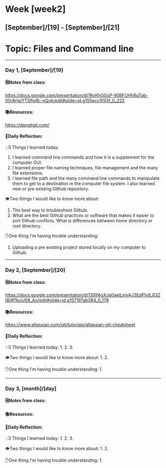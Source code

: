 # Week [week2]
## [September]/[19] - [September]/[21]

# Topic: Files and Command line

___

### Day 1, [September]/[19]

#### 🗒️Notes from class:
https://docs.google.com/presentation/d/1RyKhGGsP-90BFUHh6pTab-00r8rIqjYTSftg9L-nQok/edit#slide=id.g155ecc5f55f_0_222

#### 📚Resources:
https://dangitgit.com/
#### 💭Daily Reflection:

💡3 Things I learned today:
1. I learned command line commands and how it is a supplement for the computer GUI.
2. I learned proper file naming techniques, file management and the many file extensions.
3. I learned file path and the many command line commands to manipulate them to get to a destination
in the computer file system. I also learned new or pre existing Github repository.

👁️Two things I would like to know more about:
1. The best way to troubleshoot Github.
2. What are the best Github practices or software that makes it easier to sort Github conflicts.
What is differences between home directory or root directory.

✋One thing I'm having trouble understanding:
1. Uploading a pre existing project stored locally on my computer to Github.


___

### Day 2, [September]/[20] 

#### 🗒️Notes from class:
https://docs.google.com/presentation/d/130If4gXJq0aelLmvAJ3EdPIy9_63ZtBi9f1kuU08_Ao/edit#slide=id.g157197ab384_0_178
#### 📚Resources:
https://www.atlassian.com/git/tutorials/atlassian-git-cheatsheet

#### 💭Daily Reflection:

💡3 Things I learned today:
1. 
2. 
3. 

👁️Two things I would like to know more about:
1. 
2. 

✋One thing I'm having trouble understanding:
1. 

___

### Day 3, [month]/[day]
#### 🗒️Notes from class:

#### 📚Resources:


#### 💭Daily Reflection:

💡3 Things I learned today:
1. 
2. 
3. 

👁️Two things I would like to know more about:
1. 
2. 

✋One thing I'm having trouble understanding:
1. 
 

